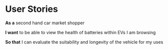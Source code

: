 # User Stories

**As a** second hand car market shopper

**I want** to be able to view the health of batteries within EVs I am browsing

**So that** I can evaluate the suitability and longevity of the vehicle for my uses
